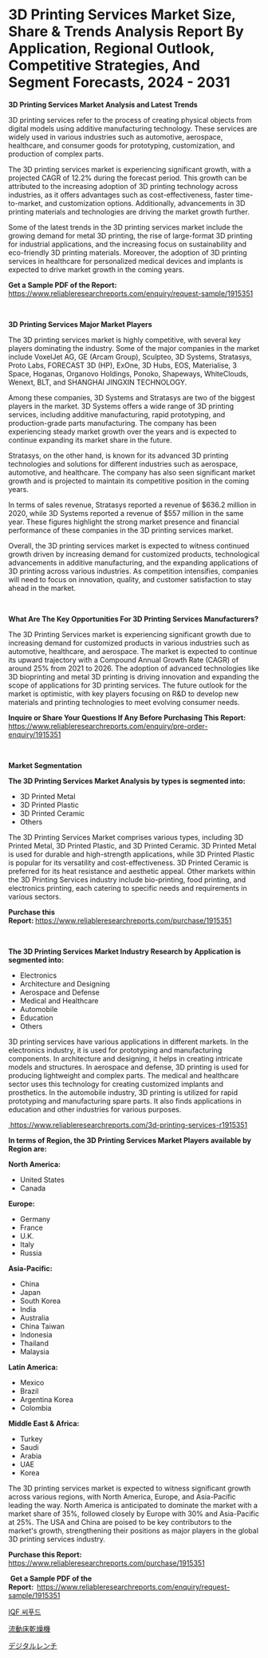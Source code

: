 <p><h1>3D Printing Services Market Size, Share & Trends Analysis Report By Application, Regional Outlook, Competitive Strategies, And Segment Forecasts, 2024 - 2031</h1></p><p><strong>3D Printing Services Market Analysis and Latest Trends</strong></p>
<p><p>3D printing services refer to the process of creating physical objects from digital models using additive manufacturing technology. These services are widely used in various industries such as automotive, aerospace, healthcare, and consumer goods for prototyping, customization, and production of complex parts.</p><p>The 3D printing services market is experiencing significant growth, with a projected CAGR of 12.2% during the forecast period. This growth can be attributed to the increasing adoption of 3D printing technology across industries, as it offers advantages such as cost-effectiveness, faster time-to-market, and customization options. Additionally, advancements in 3D printing materials and technologies are driving the market growth further.</p><p>Some of the latest trends in the 3D printing services market include the growing demand for metal 3D printing, the rise of large-format 3D printing for industrial applications, and the increasing focus on sustainability and eco-friendly 3D printing materials. Moreover, the adoption of 3D printing services in healthcare for personalized medical devices and implants is expected to drive market growth in the coming years.</p></p>
<p><strong>Get a Sample PDF of the Report:&nbsp;</strong> <a href="https://www.reliableresearchreports.com/enquiry/request-sample/1915351">https://www.reliableresearchreports.com/enquiry/request-sample/1915351</a></p>
<p>&nbsp;</p>
<p><strong>3D Printing Services Major Market Players</strong></p>
<p><p>The 3D printing services market is highly competitive, with several key players dominating the industry. Some of the major companies in the market include VoxelJet AG, GE (Arcam Group), Sculpteo, 3D Systems, Stratasys, Proto Labs, FORECAST 3D (HP), ExOne, 3D Hubs, EOS, Materialise, 3 Space, Hoganas, Organovo Holdings, Ponoko, Shapeways, WhiteClouds, Wenext, BLT, and SHANGHAI JINGXIN TECHNOLOGY.</p><p>Among these companies, 3D Systems and Stratasys are two of the biggest players in the market. 3D Systems offers a wide range of 3D printing services, including additive manufacturing, rapid prototyping, and production-grade parts manufacturing. The company has been experiencing steady market growth over the years and is expected to continue expanding its market share in the future.</p><p>Stratasys, on the other hand, is known for its advanced 3D printing technologies and solutions for different industries such as aerospace, automotive, and healthcare. The company has also seen significant market growth and is projected to maintain its competitive position in the coming years.</p><p>In terms of sales revenue, Stratasys reported a revenue of $636.2 million in 2020, while 3D Systems reported a revenue of $557 million in the same year. These figures highlight the strong market presence and financial performance of these companies in the 3D printing services market.</p><p>Overall, the 3D printing services market is expected to witness continued growth driven by increasing demand for customized products, technological advancements in additive manufacturing, and the expanding applications of 3D printing across various industries. As competition intensifies, companies will need to focus on innovation, quality, and customer satisfaction to stay ahead in the market.</p></p>
<p>&nbsp;</p>
<p><strong>What Are The Key Opportunities For 3D Printing Services Manufacturers?</strong></p>
<p><p>The 3D Printing Services market is experiencing significant growth due to increasing demand for customized products in various industries such as automotive, healthcare, and aerospace. The market is expected to continue its upward trajectory with a Compound Annual Growth Rate (CAGR) of around 25% from 2021 to 2026. The adoption of advanced technologies like 3D bioprinting and metal 3D printing is driving innovation and expanding the scope of applications for 3D printing services. The future outlook for the market is optimistic, with key players focusing on R&D to develop new materials and printing technologies to meet evolving consumer needs.</p></p>
<p><strong>Inquire or Share Your Questions If Any Before Purchasing This Report:</strong> <a href="https://www.reliableresearchreports.com/enquiry/pre-order-enquiry/1915351">https://www.reliableresearchreports.com/enquiry/pre-order-enquiry/1915351</a></p>
<p>&nbsp;</p>
<p><strong>Market Segmentation</strong></p>
<p><strong>The 3D Printing Services Market Analysis by types is segmented into:</strong></p>
<p><ul><li>3D Printed Metal</li><li>3D Printed Plastic</li><li>3D Printed Ceramic</li><li>Others</li></ul></p>
<p><p>The 3D Printing Services Market comprises various types, including 3D Printed Metal, 3D Printed Plastic, and 3D Printed Ceramic. 3D Printed Metal is used for durable and high-strength applications, while 3D Printed Plastic is popular for its versatility and cost-effectiveness. 3D Printed Ceramic is preferred for its heat resistance and aesthetic appeal. Other markets within the 3D Printing Services industry include bio-printing, food printing, and electronics printing, each catering to specific needs and requirements in various sectors.</p></p>
<p><strong>Purchase this Report:&nbsp;</strong><a href="https://www.reliableresearchreports.com/purchase/1915351">https://www.reliableresearchreports.com/purchase/1915351</a></p>
<p>&nbsp;</p>
<p><strong>The 3D Printing Services Market Industry Research by Application is segmented into:</strong></p>
<p><ul><li>Electronics</li><li>Architecture and Designing</li><li>Aerospace and Defense</li><li>Medical and Healthcare</li><li>Automobile</li><li>Education</li><li>Others</li></ul></p>
<p><p>3D printing services have various applications in different markets. In the electronics industry, it is used for prototyping and manufacturing components. In architecture and designing, it helps in creating intricate models and structures. In aerospace and defense, 3D printing is used for producing lightweight and complex parts. The medical and healthcare sector uses this technology for creating customized implants and prosthetics. In the automobile industry, 3D printing is utilized for rapid prototyping and manufacturing spare parts. It also finds applications in education and other industries for various purposes.</p></p>
<p><a href="https://www.reliableresearchreports.com/3d-printing-services-r1915351">&nbsp;https://www.reliableresearchreports.com/3d-printing-services-r1915351</a></p>
<p><strong>In terms of Region, the 3D Printing Services Market Players available by Region are:</strong></p>
<p>
    <p> <strong> North America: </strong>
        <ul>
            <li>United States</li>
            <li>Canada</li>
        </ul>
        </p> 
    <p> <strong> Europe: </strong>
        <ul>
            <li>Germany</li>
            <li>France</li>
            <li>U.K.</li>
            <li>Italy</li>
            <li>Russia</li>
        </ul>
        </p> 
    <p> <strong> Asia-Pacific: </strong>
        <ul>
            <li>China</li>
            <li>Japan</li>
            <li>South Korea</li>
            <li>India</li>
            <li>Australia</li>
            <li>China Taiwan</li>
            <li>Indonesia</li>
            <li>Thailand</li>
            <li>Malaysia</li>
        </ul>
        </p> 
    <p> <strong> Latin America: </strong>
        <ul>
            <li>Mexico</li>
            <li>Brazil</li>
            <li>Argentina Korea</li>
            <li>Colombia</li>
        </ul>
        </p> 
    <p> <strong> Middle East & Africa: </strong>
        <ul>
            <li>Turkey</li>
            <li>Saudi</li>
            <li>Arabia</li>
            <li>UAE</li>
            <li>Korea</li>
        </ul>
    </p>
    </p>
<p><p>The 3D printing services market is expected to witness significant growth across various regions, with North America, Europe, and Asia-Pacific leading the way. North America is anticipated to dominate the market with a market share of 35%, followed closely by Europe with 30% and Asia-Pacific at 25%. The USA and China are poised to be key contributors to the market's growth, strengthening their positions as major players in the global 3D printing services industry.</p></p>
<p><strong>Purchase this Report: </strong><a href="https://www.reliableresearchreports.com/purchase/1915351">https://www.reliableresearchreports.com/purchase/1915351</a></p>
<p>&nbsp;<strong>Get a Sample PDF of the Report:&nbsp;&nbsp;</strong><a href="https://www.reliableresearchreports.com/enquiry/request-sample/1915351">https://www.reliableresearchreports.com/enquiry/request-sample/1915351</a></p>
<p><strong></strong></p>
<p><p><a href="https://github.com/vsap75a286l/Market-Research-Report-List-2/blob/main/992270761450.md">IQF 씨푸드</a></p><p><a href="https://github.com/VellaJacobi2023/Market-Research-Report-List-1/blob/main/610652117846.md">流動床乾燥機</a></p><p><a href="https://github.com/AylinBeier/Market-Research-Report-List-1/blob/main/320816617851.md">デジタルレンチ</a></p></p>